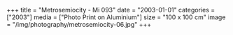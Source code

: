 +++
title = "Metrosemiocity - Mi 093"
date = "2003-01-01"
categories = ["2003"]
media = ["Photo Print on Aluminium"]
size = "100 x 100 cm"
image = "/img/photography/metrosemiocity-06.jpg"
+++
